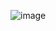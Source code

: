 ![image](https://github.com/pplsk2524/Internship-Main-flow-/assets/144938245/72340c0b-c628-4144-b799-674e31b963a8)
